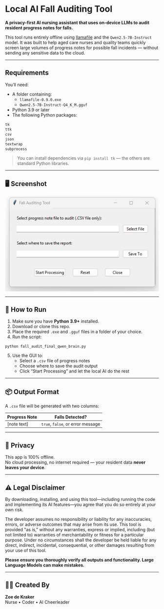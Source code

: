 # Local AI Fall Auditing Tool

 **A privacy-first AI nursing assistant that uses on-device LLMs to audit resident progress notes for falls.**

This tool runs entirely offline using [llamafile](https://github.com/Mozilla-Ocho/llamafile) and the `Qwen2.5-7B-Instruct` model. It was built to help aged care nurses and quality teams quickly screen large volumes of progress notes for possible fall incidents — without sending any sensitive data to the cloud.

---

##  Requirements

You’ll need:

- A folder containing:
  - `llamafile-0.9.0.exe`
  - `Qwen2.5-7B-Instruct-Q4_K_M.gguf`
- Python 3.9 or later
- The following Python packages:

```
tk
ttk
csv
json
textwrap
subprocess
```

> You can install dependencies via `pip install tk` — the others are standard Python libraries.

---

## 🖥️ Screenshot

![Fall Auditing Tool GUI](Screenshot.png)

---

## 🚀 How to Run

1. Make sure you have **Python 3.9+** installed.
2. Download or clone this repo.
3. Place the required `.exe` and `.gguf` files in a folder of your choice.
4. Run the script:

```
python fall_audit_final_qwen_brain.py
```

5. Use the GUI to:
   - Select a `.csv` file of progress notes  
   - Choose where to save the audit output  
   - Click “Start Processing” and let the local AI do the rest

---

## 📦 Output Format

A `.csv` file will be generated with two columns:

| Progress Note | Falls Detected?         |
|---------------|--------------------------|
| [note text]   | `true`, `false`, or error message |

---

## 🔐 Privacy

This app is 100% offline.  
No cloud processing, no internet required — your resident data **never leaves your device**.

---

## ⚠️ Legal Disclaimer

By downloading, installing, and using this tool—including running the code and implementing its AI features—you agree that you do so entirely at your own risk.

The developer assumes no responsibility or liability for any inaccuracies, errors, or adverse outcomes that may arise from its use. This tool is provided "as is," without any warranties, express or implied, including (but not limited to) warranties of merchantability or fitness for a particular purpose. Under no circumstances shall the developer be held liable for any direct, indirect, incidental, consequential, or other damages resulting from your use of this tool.

**Please ensure you thoroughly verify all outputs and functionality. Large Language Models can make mistakes.**

---

## 👩‍⚕️ Created By

**Zoe de Kraker**  
Nurse • Coder • AI Cheerleader
